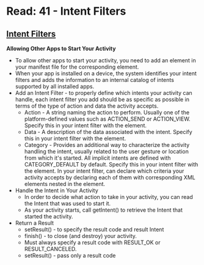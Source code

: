 # Read: 41 - Intent Filters

## [Intent Filters](https://developer.android.com/training/basics/intents/filters)
**Allowing Other Apps to Start Your Activity**
  * To allow other apps to start your activity, you need to add an <intent-filter> element in your manifest file for the corresponding <activity> element.
  * When your app is installed on a device, the system identifies your intent filters and adds the information to an internal catalog of intents supported by all installed apps. 
  * Add an Intent Filter - to properly define which intents your activity can handle, each intent filter you add should be as specific as possible in terms of the type of action and data the activity accepts.
    - Action - A string naming the action to perform. Usually one of the platform-defined values such as ACTION_SEND or ACTION_VIEW. Specify this in your intent filter with the <action> element. 
    - Data - A description of the data associated with the intent. Specify this in your intent filter with the <data> element. 
    - Category - Provides an additional way to characterize the activity handling the intent, usually related to the user gesture or location from which it's started. All implicit intents are defined with CATEGORY_DEFAULT by default. Specify this in your intent filter with the <category> element. In your intent filter, can declare which criteria your activity accepts by declaring each of them with corresponding XML elements nested in the <intent-filter> element.
  * Handle the Intent in Your Activity
    - In order to decide what action to take in your activity, you can read the Intent that was used to start it.
    - As your activity starts, call getIntent() to retrieve the Intent that started the activity.
  * Return a Result
    - setResult() - to specify the result code and result Intent
    - finish() - to close (and destroy) your activity. 
    - Must always specify a result code with RESULT_OK or RESULT_CANCELED. 
    -  setResult() - pass only a result code
